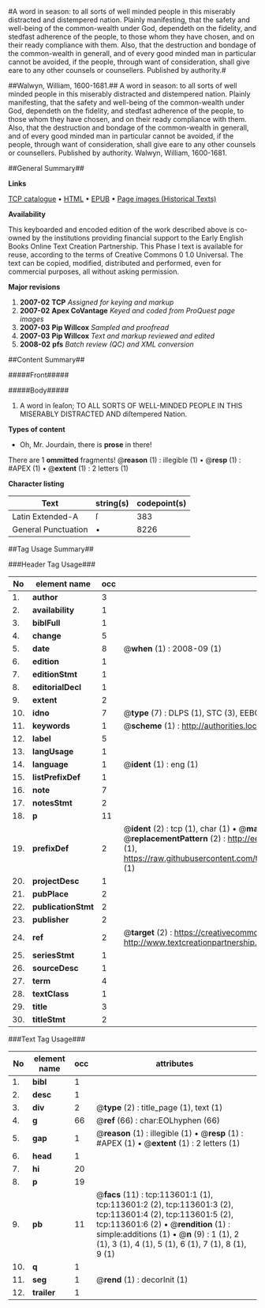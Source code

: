 #A word in season: to all sorts of well minded people in this miserably distracted and distempered nation. Plainly manifesting, that the safety and well-being of the common-wealth under God, dependeth on the fidelity, and stedfast adherence of the people, to those whom they have chosen, and on their ready compliance with them. Also, that the destruction and bondage of the common-wealth in generall, and of every good minded man in particular cannot be avoided, if the people, through want of consideration, shall give eare to any other counsels or counsellers. Published by authority.#

##Walwyn, William, 1600-1681.##
A word in season: to all sorts of well minded people in this miserably distracted and distempered nation. Plainly manifesting, that the safety and well-being of the common-wealth under God, dependeth on the fidelity, and stedfast adherence of the people, to those whom they have chosen, and on their ready compliance with them. Also, that the destruction and bondage of the common-wealth in generall, and of every good minded man in particular cannot be avoided, if the people, through want of consideration, shall give eare to any other counsels or counsellers. Published by authority.
Walwyn, William, 1600-1681.

##General Summary##

**Links**

[TCP catalogue](http://www.ota.ox.ac.uk/tcp/)  • 
[HTML](http://tei.it.ox.ac.uk/tcp/Texts-HTML/free/A97/A97111.html)  • 
[EPUB](http://tei.it.ox.ac.uk/tcp/Texts-EPUB/free/A97/A97111.epub) • 
[Page images (Historical Texts)](https://data.historicaltexts.jisc.ac.uk/view?pubId=eebo-99861464e&pageId=eebo-99861464e-113601-1)

**Availability**

This keyboarded and encoded edition of the
	       work described above is co-owned by the institutions
	       providing financial support to the Early English Books
	       Online Text Creation Partnership. This Phase I text is
	       available for reuse, according to the terms of Creative
	       Commons 0 1.0 Universal. The text can be copied,
	       modified, distributed and performed, even for
	       commercial purposes, all without asking permission.

**Major revisions**

1. __2007-02__ __TCP__ *Assigned for keying and markup*
1. __2007-02__ __Apex CoVantage__ *Keyed and coded from ProQuest page images*
1. __2007-03__ __Pip Willcox__ *Sampled and proofread*
1. __2007-03__ __Pip Willcox__ *Text and markup reviewed and edited*
1. __2008-02__ __pfs__ *Batch review (QC) and XML conversion*

##Content Summary##

#####Front#####

#####Body#####

1. A word in ſeaſon; TO ALL SORTS OF WELL-MINDED PEOPLE IN THIS MISERABLY DISTRACTED AND diſtempered Nation.

**Types of content**

  * Oh, Mr. Jourdain, there is **prose** in there!

There are 1 **ommitted** fragments! 
 @__reason__ (1) : illegible (1)  •  @__resp__ (1) : #APEX (1)  •  @__extent__ (1) : 2 letters (1)

**Character listing**


|Text|string(s)|codepoint(s)|
|---|---|---|
|Latin Extended-A|ſ|383|
|General Punctuation|•|8226|

##Tag Usage Summary##

###Header Tag Usage###

|No|element name|occ|attributes|
|---|---|---|---|
|1.|__author__|3||
|2.|__availability__|1||
|3.|__biblFull__|1||
|4.|__change__|5||
|5.|__date__|8| @__when__ (1) : 2008-09 (1)|
|6.|__edition__|1||
|7.|__editionStmt__|1||
|8.|__editorialDecl__|1||
|9.|__extent__|2||
|10.|__idno__|7| @__type__ (7) : DLPS (1), STC (3), EEBO-CITATION (1), PROQUEST (1), VID (1)|
|11.|__keywords__|1| @__scheme__ (1) : http://authorities.loc.gov/ (1)|
|12.|__label__|5||
|13.|__langUsage__|1||
|14.|__language__|1| @__ident__ (1) : eng (1)|
|15.|__listPrefixDef__|1||
|16.|__note__|7||
|17.|__notesStmt__|2||
|18.|__p__|11||
|19.|__prefixDef__|2| @__ident__ (2) : tcp (1), char (1)  •  @__matchPattern__ (2) : ([0-9\-]+):([0-9IVX]+) (1), (.+) (1)  •  @__replacementPattern__ (2) : http://eebo.chadwyck.com/downloadtiff?vid=$1&page=$2 (1), https://raw.githubusercontent.com/textcreationpartnership/Texts/master/tcpchars.xml#$1 (1)|
|20.|__projectDesc__|1||
|21.|__pubPlace__|2||
|22.|__publicationStmt__|2||
|23.|__publisher__|2||
|24.|__ref__|2| @__target__ (2) : https://creativecommons.org/publicdomain/zero/1.0/ (1), http://www.textcreationpartnership.org/docs/. (1)|
|25.|__seriesStmt__|1||
|26.|__sourceDesc__|1||
|27.|__term__|4||
|28.|__textClass__|1||
|29.|__title__|3||
|30.|__titleStmt__|2||


###Text Tag Usage###

|No|element name|occ|attributes|
|---|---|---|---|
|1.|__bibl__|1||
|2.|__desc__|1||
|3.|__div__|2| @__type__ (2) : title_page (1), text (1)|
|4.|__g__|66| @__ref__ (66) : char:EOLhyphen (66)|
|5.|__gap__|1| @__reason__ (1) : illegible (1)  •  @__resp__ (1) : #APEX (1)  •  @__extent__ (1) : 2 letters (1)|
|6.|__head__|1||
|7.|__hi__|20||
|8.|__p__|19||
|9.|__pb__|11| @__facs__ (11) : tcp:113601:1 (1), tcp:113601:2 (2), tcp:113601:3 (2), tcp:113601:4 (2), tcp:113601:5 (2), tcp:113601:6 (2)  •  @__rendition__ (1) : simple:additions (1)  •  @__n__ (9) : 1 (1), 2 (1), 3 (1), 4 (1), 5 (1), 6 (1), 7 (1), 8 (1), 9 (1)|
|10.|__q__|1||
|11.|__seg__|1| @__rend__ (1) : decorInit (1)|
|12.|__trailer__|1||
